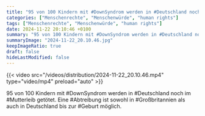 ```yaml
---
title: "95 von 100 Kindern mit #DownSyndrom werden in #Deutschland noch im #Mutterleib getötet. Eine #Abtreibung ist sowohl in #Großbritannien als auch in Deutschland bis zur #Geburt möglich. "
categories: ["Menschenrechte", "Menschenwürde", "human rights"]
tags: ["Menschenrechte", "Menschenwürde", "human rights"]
date: 2024-11-22 20:10:46 +0100
summary: "95 von 100 Kindern mit #DownSyndrom werden in #Deutschland noch im #Mutterleib getötet. Eine #Abtreibung ist sowohl in #Großbritannien als auch in Deutschland bis zur #Geburt möglich. "
summaryImage: "2024-11-22_20.10.46.jpg"
keepImageRatio: true
draft: false
hideLastModified: false
---
```


{{< video src="/videos/distribution/2024-11-22_20.10.46.mp4" type="video/mp4" preload="auto" >}}

95 von 100 Kindern mit #DownSyndrom werden in #Deutschland noch im #Mutterleib getötet. Eine #Abtreibung ist sowohl in #Großbritannien als auch in Deutschland bis zur #Geburt möglich. 